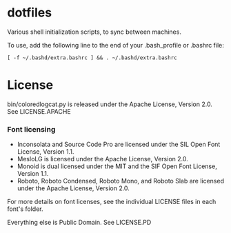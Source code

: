 dotfiles
============

Various shell initialization scripts, to sync between machines.

To use, add the following line to the end of your .bash_profile or .bashrc file:

    [ -f ~/.bashd/extra.bashrc ] && . ~/.bashd/extra.bashrc

License
=======

bin/coloredlogcat.py is released under the Apache License, Version 2.0. See LICENSE.APACHE

### Font licensing

* Inconsolata and Source Code Pro are licensed under the SIL Open Font License, Version 1.1.
* MesloLG is licensed under the Apache License, Version 2.0.
* Monoid is dual licensed under the MIT and the SIF Open Font License, Version 1.1.
* Roboto, Roboto Condensed, Roboto Mono, and Roboto Slab are licensed under the Apache License, Version 2.0.

For more details on font licenses, see the individual LICENSE files in each font's folder.

Everything else is Public Domain. See LICENSE.PD
